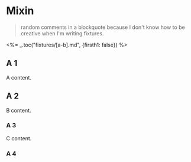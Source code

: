 # Mixin

> random comments in a blockquote because I don't know how to be creative when I'm writing fixtures.

<%= _.toc("fixtures/[a-b].md", {firsth1: false}) %>

## A 1

A content.

## A 2

B content.

### A 3

C content.

### A 4
